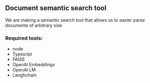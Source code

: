 ## Document semantic search tool


We are making a semantic search tool that allows us to easier parse documents of arbitrary size.

### Required tools:
- node 
- Typesript
- FAISS
- OpenAI Embeddings
- OpenAI LM
- Langhchain